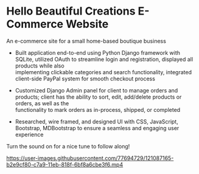 # Hello Beautiful Creations E-Commerce Website

An e-commerce site for a small home-based boutique business

  - Built application end-to-end using Python Django framework with SQLite, utilized OAuth to streamline login and registration, displayed all products while also       
    implementing clickable categories and search functionality,  integrated client-side PayPal system for smooth checkout process
    
  - Customized Django Admin panel for client to manage orders and products; client has the ability to sort, edit, add/delete products or orders, as well as the    
    functionality to mark orders as in-process, shipped, or completed
    
  - Researched, wire framed, and designed UI with CSS, JavaScript, Bootstrap, MDBootstrap to ensure a seamless and engaging user experience

Turn the sound on for a nice tune to follow along! 

https://user-images.githubusercontent.com/77694729/121087165-b2e9cf80-c7a9-11eb-818f-6bf8a6cbe3f6.mp4




